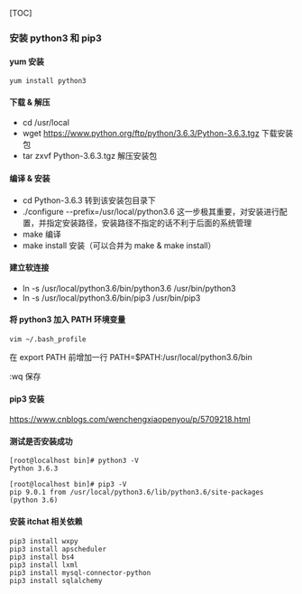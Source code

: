 [TOC]

### 安装 python3 和 pip3

#### yum 安装
```
yum install python3
```

#### **下载 & 解压**

- cd /usr/local 
- wget https://www.python.org/ftp/python/3.6.3/Python-3.6.3.tgz 下载安装包 
- tar zxvf Python-3.6.3.tgz 解压安装包 

#### **编译 & 安装**

- cd Python-3.6.3 转到该安装包目录下 
- ./configure --prefix=/usr/local/python3.6 这一步极其重要，对安装进行配置，并指定安装路径，安装路径不指定的话不利于后面的系统管理 
- make 编译 
- make install 安装（可以合并为 make & make install） 

#### **建立软连接**

- ln -s /usr/local/python3.6/bin/python3.6 /usr/bin/python3 
- ln -s /usr/local/python3.6/bin/pip3 /usr/bin/pip3

#### **将 python3 加入 PATH 环境变量**

```
vim ~/.bash_profile 
```

在 export PATH 前增加一行 PATH=$PATH:/usr/local/python3.6/bin 

:wq 保存 

#### **pip3 安装**

https://www.cnblogs.com/wenchengxiaopenyou/p/5709218.html

#### **测试是否安装成功**

```shell
[root@localhost bin]# python3 -V 
Python 3.6.3 

[root@localhost bin]# pip3 -V 
pip 9.0.1 from /usr/local/python3.6/lib/python3.6/site-packages (python 3.6) 
```

#### **安装 itchat 相关依赖**

```
pip3 install wxpy  
pip3 install apscheduler 
pip3 install bs4 
pip3 install lxml 
pip3 install mysql-connector-python 
pip3 install sqlalchemy 
```


